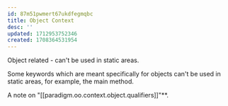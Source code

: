```yaml
---
id: 87m51pwmert67ukdfegmqbc
title: Object Context
desc: ''
updated: 1712953752346
created: 1708364531954
---
```


Object related - can't be used in static areas.

Some keywords which are meant specifically for objects can't be used in static areas, for example, the main method.

A note on "[[paradigm.oo.context.object.qualifiers]]"**.